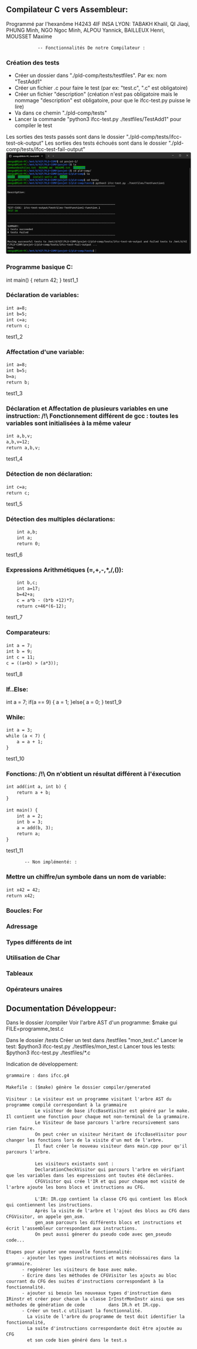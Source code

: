 ## Compilateur C vers Assembleur:
Programmé par l'hexanôme H4243 4IF INSA LYON:
    TABAKH Khalil, QI Jiaqi, PHUNG Minh, NGO Ngoc Minh, ALPOU Yannick, BAILLEUX Henri, MOUSSET Maxime

                -- Fonctionnalités De notre Compilateur : 

### Création des tests
- Créer un dossier dans "./pld-comp/tests/testfiles". Par ex: nom "TestAdd1"
- Créer un fichier .c pour faire le test (par ex: "test.c", ".c" est obligatoire)
- Créer un fichier "description" (création n'est pas obligatoire mais le nommage "description" est obligatoire,
pour que le ifcc-test.py puisse le lire)
- Va dans ce chemin "./pld-comp/tests"
- Lancer la commande "python3 ifcc-test.py ./testfiles/TestAdd1" pour compiler le test	

Les sorties des tests passés sont dans le dossier "./pld-comp/tests/ifcc-test-ok-output"
Les sorties des tests échoués sont dans le dossier "./pld-comp/tests/ifcc-test-fail-output"
![Image](./img/test.png)

### Programme basique C:
int main() {
   return 42;
}
test1_1

### Déclaration de variables:
    int a=8;
    int b=5;
    int c=a;
    return c;
test1_2

### Affectation d'une variable:
    int a=8;
    int b=5;
    b=a;
    return b;
test1_3

### Déclaration et Affectation de plusieurs variables en une instruction: /!\ Fonctionnement différent de gcc : toutes les variables sont initialisées à la même valeur
    int a,b,v;
    a,b,v=12;
    return a,b,v;
test1_4

### Détection de non déclaration:
    int c=a;
    return c;
test1_5

### Détection des multiples déclarations:
        int a,b;
        int a;
        return 0;
test1_6

### Expressions Arithmétiques (=,+,-,*,/,()):
        int b,c;
        int a=17;
        b=42+a;
        c = a*b - (b*b +12)*7;
        return c+46*(6-12);
test1_7

### Comparateurs:
    int a = 7;
    int b = 9;
    int c = 11;
    c = ((a+b) > (a*3));
test1_8

### If..Else:
   int a = 7;
   if(a == 9) {
      a = 1;
   }else{
      a = 0;
   }
test1_9

### While:
    int a = 3;
    while (a < 7) {
        a = a + 1;
    }
test1_10

### Fonctions: /!\ On n'obtient un résultat différent à l'éxecution
    int add(int a, int b) {
        return a + b;
    }

    int main() {
        int a = 2;
        int b = 3;
        a = add(b, 3);
        return a;
    }
test1_11

 
 		   -- Non implémenté: :
### Mettre un chiffre/un symbole dans un nom de variable: 
    int x42 = 42;
    return x42;

### Boucles: For

### Adressage

### Types différents de int

### Utilisation de Char

### Tableaux

### Opérateurs unaires



## Documentation Développeur:

Dans le dossier /compiler
    Voir l'arbre AST d'un programme:
        $make gui FILE=programme_test.c
        
Dans le dossier /tests
    Créer un test dans /testfiles "mon_test.c"
    Lancer le test:
        $python3 ifcc-test.py ./testfiles/mon_test.c
    Lancer tous les tests:
        $python3 ifcc-test.py ./testfiles/*.c
    

Indication de développement:
    
    grammaire : dans ifcc.g4
    
    Makefile : ($make) génère le dossier compiler/generated
    
    Visiteur : Le visiteur est un programme visitant l'arbre AST du programme compilé correspondant à la grammaire
               Le visiteur de base ifccBaseVisitor est généré par le make. Il contient une fonction pour chaque mot non-terminal de la grammaire.
               Le Visiteur de base parcours l'arbre recursivement sans rien faire.
               On peut créer un visiteur héritant de ifccBaseVisitor pour changer les fonctions lors de la visite d'un mot de l'arbre.
               Il faut créer le nouveau visiteur dans main.cpp pour qu'il parcours l'arbre.

               Les visiteurs existants sont :
               DeclarationCheckVisitor qui parcours l'arbre en vérifiant que les variables dans les expressions ont toutes été déclarées.
               CFGVisitor qui crée l'IR et qui pour chaque mot visité de l'arbre ajoute les bons blocs et instructions au CFG.

    	       L'IR: IR.cpp contient la classe CFG qui contient les Block qui contiennent les instructions.
               Après la visite de l'arbre et l'ajout des blocs au CFG dans CFGVisitor, on appele gen_asm.
               gen_asm parcours les différents blocs et instructions et écrit l'assembleur correspondant aux instructions.
               On peut aussi génerer du pseudo code avec gen_pseudo code...

    Etapes pour ajouter une nouvelle fonctionnalité:
          - ajouter les types instructions et mots nécéssaires dans la grammaire.
          - regénèrer les visiteurs de base avec make.
          - Ecrire dans les méthodes de CFGVisitor les ajouts au bloc courrant du CFG des suites d'instructions correspondant à la fonctionnalité.
          - ajouter si besoin les nouveaux types d'instruction dans IRinstr et créer pour chacun la classe IrInstrMonInstr ainsi que ses méthodes de génération de code 	    dans IR.h et IR.cpp.
          - Créer un test.c utilisant la fonctionnalité. 
            La visite de l'arbre du programme de test doit identifier la fonctionnalité,
            La suite d'instructions correspondante doit être ajoutée au CFG
            et son code bien généré dans le test.s